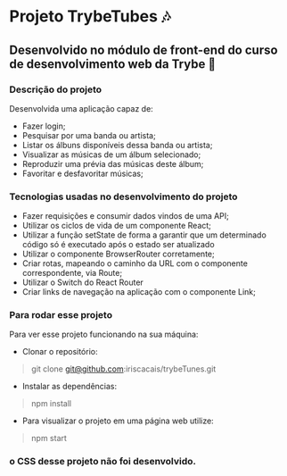 # Projeto TrybeTubes 🎶 
## Desenvolvido no módulo de front-end do curso de desenvolvimento web da Trybe 🚀

### Descrição do projeto
  Desenvolvida uma aplicação capaz de:
- Fazer login;
- Pesquisar por uma banda ou artista;
- Listar os álbuns disponíveis dessa banda ou artista;
- Visualizar as músicas de um álbum selecionado;
- Reproduzir uma prévia das músicas deste álbum;
- Favoritar e desfavoritar músicas;


### Tecnologias usadas no desenvolvimento do projeto
- Fazer requisições e consumir dados vindos de uma API;
- Utilizar os ciclos de vida de um componente React;
- Utilizar a função setState de forma a garantir que um determinado código só é executado após o estado ser atualizado
- Utilizar o componente BrowserRouter corretamente;
- Criar rotas, mapeando o caminho da URL com o componente correspondente, via Route;
- Utilizar o Switch do React Router
- Criar links de navegação na aplicação com o componente Link;

### Para rodar esse projeto
Para ver esse projeto funcionando na sua máquina:
- Clonar o repositório:
> git clone git@github.com:iriscacais/trybeTunes.git
- Instalar as dependências:
> npm install
- Para visualizar o projeto em uma página web utilize:
> npm start

### o CSS desse projeto não foi desenvolvido. 
